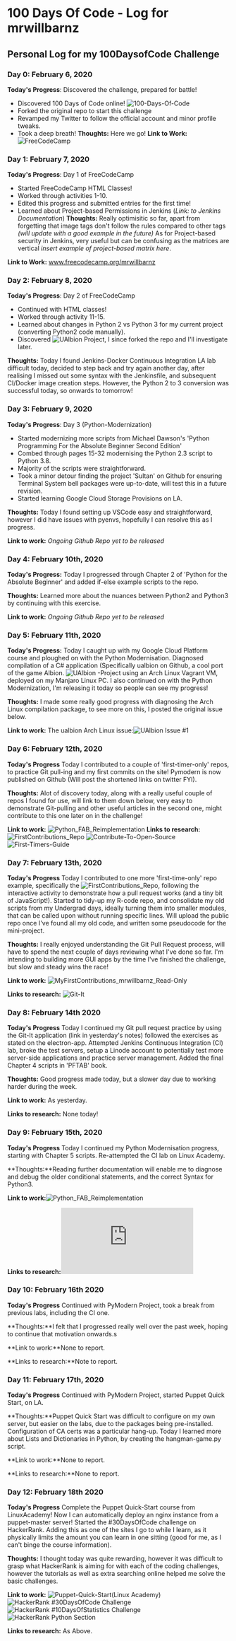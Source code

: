 # 100 Days Of Code - Log for mrwillbarnz

## Personal Log for my 100DaysofCode Challenge

### Day 0: February 6, 2020

**Today's Progress**: Discovered the challenge, prepared for battle!

- Discovered 100 Days of Code online! ![100-Days-Of-Code](https://www.100daysofcode.com/)
- Forked the original repo to start this challenge
- Revamped my Twitter to follow the official account and minor profile tweaks.
- Took a deep breath!
**Thoughts:** Here we go!
**Link to Work:** ![FreeCodeCamp](www.freecodecamp.org/mrwillbarnz)

### Day 1: February 7, 2020

**Today's Progress**: Day 1 of FreeCodeCamp

- Started FreeCodeCamp HTML Classes!
- Worked through activities 1-10.
- Edited this progress and submitted entries for the first time!
- Learned about Project-based Permissions in Jenkins (*Link: to Jenkins Documentation*)
**Thoughts:** Really optimisitic so far, apart from forgetting that image tags don't follow the rules compared to other tags *(will update with a good example in the future)* As for Project-based security in Jenkins, very useful but can be confusing as the matrices are vertical *insert example of project-based matrix here*.

**Link to Work:** www.freecodecamp.org/mrwillbarnz

### Day 2: February 8, 2020

**Today's Progress**: Day 2 of FreeCodeCamp

- Continued with HTML classes!
- Worked through activity 11-15.
- Learned about changes in Python 2 vs Python 3 for my current project (converting Python2 code manually).
- Discovered ![UAlbion Project](https://github.com/csinkers/ualbion), I since forked the repo and I'll investigate later.

**Thoughts:** Today I found Jenkins-Docker Continuous Integration LA lab difficult today, decided to step back and try again another day, after realising I missed out some syntax with the Jenkinsfile, and subsequent CI/Docker image creation steps. However, the Python 2 to 3 conversion was successful today, so onwards to tomorrow!

### Day 3: February 9, 2020

**Today's Progress**: Day 3 (Python-Modernization)

- Started modernizing more scripts from Michael Dawson's 'Python Programming For the Absolute Beginner Second Edition'
- Combed through pages 15-32 modernising the Python 2.3 script to Python 3.8.
- Majority of the scripts were straightforward.
- Took a minor detour finding the project 'Sultan' on Github for ensuring Terminal System bell packages were up-to-date, will test this in a future revision.
- Started learning Google Cloud Storage Provisions on LA.

**Thoughts:** Today I found setting up VSCode easy and straightforward, however I did have issues with pyenvs, hopefully I can resolve this as I progress.

**Link to work:** *Ongoing Github Repo yet to be released*

### Day 4: February 10th, 2020

**Today's Progress:**
Today I progressed through Chapter 2 of 'Python for the Absolute Beginner' and added if-else example scripts to the repo.

**Thoughts:** Learned more about the nuances between Python2 and Python3 by continuing with this exercise.

**Link to work:** *Ongoing Github Repo yet to be released*

### Day 5: February 11th, 2020

**Today's Progress:** Today I caught up with my Google Cloud Platform course and ploughed on with the Python Modernisation. Diagnosed compilation of a C# application (Specifically ualbion on Github, a cool port of the game Albion. ![UAlbion -Project](https://github.com/csinkers/ualbion) using an Arch Linux Vagrant VM, deployed on my Manjaro Linux PC. I also continued on with the Python Modernization, I'm releasing it today so people can see my progress!

**Thoughts:** I made some really good progress with diagnosing the Arch Linux compilation package, to see more on this, I posted the original issue below.

**Link to work:**  The ualbion Arch Linux issue:![UAlbion Issue #1](https://github.com/csinkers/ualbion/issues/1)

### Day 6: February 12th, 2020

**Today's Progress** Today I contributed to a couple of 'first-timer-only' repos, to practice Git pull-ing and my first commits on the site! Pymodern is now published on Github (Will post the shortened links on twitter FYI).

**Thoughts:** Alot of discovery today, along with a really useful couple of repos I found for use, will link to them down below, very easy to demonstrate Git-pulling and other useful articles in the second one, might contribute to this one later on in the challenge!

**Link to work:** ![Python_FAB_Reimplementation](https://www.github.com/mrwillbarnz/Python_FAB_Reimplementation)
**Links to research:** ![FirstContributions_Repo](https://github.com/firstcontributions/first-contributions) ![Contribute-To-Open-Source](https://github.com/danthareja/contribute-to-open-source) ![First-Timers-Guide](https://github.com/the-ethan-hunt/first-timers-guide)

### Day 7: February 13th, 2020

**Today's Progress** Today I contributed to one more 'first-time-only' repo example, specifically the ![FirstContributions_Repo](https://github.com/firstcontributions/first-contributions), following the interactive activity to demonstrate how a pull request works (and a tiny bit of JavaScript!). Started to tidy-up my R-code repo, and consolidate my old scripts from my Undergrad days, ideally turning them into smaller modules, that can be called upon without running specific lines. Will upload the public repo once I've found all my old code, and written some pseudocode for the mini-project.

**Thoughts:** I really enjoyed understanding the Git Pull Request process, will have to spend the next couple of days reviewing what I've done so far. I'm intending to building more GUI apps by the time I've finished the challenge, but slow and steady wins the race!

**Link to work:** ![MyFirstContributions_mrwillbarnz_Read-Only](https://github.com/mrwillbarnz/firstcontributions/)

**Links to research:** ![Git-It](https://github.com/jlord/git-it-electron)

### Day 8: February 14th 2020

**Today's Progress** Today I continued my Git pull request practice by using the Git-It application (link in yesterday's notes) followed the exercises as stated on the electron-app. Attempted Jenkins Continuous Integration (CI) lab, broke the test servers, setup a Linode account to potentially test more server-side applications and practice server management. Added the final Chapter 4 scripts in 'PFTAB' book.

**Thoughts:** Good progress made today, but a slower day due to working harder during the week.

**Link to work:** As yesterday.

**Links to research:** None today!

### Day 9: February 15th, 2020

**Today's Progress** Today I continued my Python Modernisation progress, starting with Chapter 5 scripts. Re-attempted the CI lab on Linux Academy.

**Thoughts:**Reading further documentation will enable me to diagnose and debug the older conditional statements, and the correct Syntax for Python3.

**Link to work:**![Python_FAB_Reimplementation](https://www.github.com/mrwillbarnz/Python_FAB_Reimplementation)

**Links to research:**![Python3_Conditional_Statements](https://www.python-course.eu/python3_conditional_statements.php)

### Day 10: February 16th 2020

**Today's Progress** Continued with PyModern Project, took a break from previous labs, including the CI one.

**Thoughts:**I felt that I progressed really well over the past week, hoping to continue that motivation onwards.s

**Link to work:**None to report.

**Links to research:**Note to report.
### Day 11: February 17th, 2020

**Today's Progress** Continued with PyModern Project, started Puppet Quick Start, on LA.

**Thoughts:**Puppet Quick Start was difficult to configure on my own server, but easier on the labs, due to the packages being pre-installed. Configuration of CA certs was a particular hang-up. Today I learned more about Lists and Dictionaries in Python, by creating the hangman-game.py script.

**Link to work:**None to report.

**Links to research:**None to report.

### Day 12: February 18th 2020

**Today's Progress** Complete the Puppet Quick-Start course from LinuxAcademy! Now I can automatically deploy an nginx instance from a puppet-master server! Started the #30DaysOfCode challenge on HackerRank. Adding this as one of the sites I go to while I learn, as it physically limits the amount you can learn in one sitting (good for me, as I can't binge the course information).

**Thoughts:** I thought today was quite rewarding, however it was difficult to grasp what HackerRank is aiming for with each of the coding challenges, however the tutorials as well as extra searching online helped me solve the basic challenges.

**Link to work:** ![Puppet-Quick-Start(Linux Academy)]() ![HackerRank #30DaysOfCode Challenge](https://www.hackerrank.com/domains/tutorials/30-days-of-code) ![HackerRank #10DaysOfStatistics Challenge](https://www.hackerrank.com/domains/tutorials/10-days-of-statistics) ![HackerRank Python Section](https://www.hackerrank.com/domains/python)

**Links to research:** As Above.

[//]: # (### Day 13: February 19th, 2020)
[//]: # (**Today's Progress**)
[//]: # (**Thoughts:**)
[//]: # (**Link to work:**)
[//]: # (**Links to research:**)
[//]: # (### Day 14: February 20th 2020)
[//]: # (**Today's Progress**)
[//]: # (**Thoughts:**)
[//]: # (**Link to work:**)
[//]: # (**Links to research:**)
[//]: # (### Day 15: February 21th, 2020)
[//]: # (**Today's Progress**)
[//]: # (**Thoughts:**)
[//]: # (**Link to work:**)
[//]: # (**Links to research:**)
[//]: # (### Day 16: February 22nd 2020)
[//]: # (**Today's Progress**)
[//]: # (**Thoughts:**)
[//]: # (**Link to work:**)
[//]: # (**Links to research:**)
[//]: # (### Day 17: February 23rd, 2020)
[//]: # (**Today's Progress**)
[//]: # (**Thoughts:**)
[//]: # (**Link to work:**)
[//]: # (**Links to research:**)
[//]: # (### Day 18: February 24th 2020)
[//]: # (**Today's Progress**)
[//]: # (**Thoughts:**)
[//]: # (**Link to work:**)
[//]: # (**Links to research:**)
[//]: # (### Day 19: February 25th, 2020)
[//]: # (**Today's Progress**)
[//]: # (**Thoughts:**)
[//]: # (**Link to work:**)
[//]: # (**Links to research:**)
[//]: # (### Day 20: February 26th 2020)
[//]: # (**Today's Progress**)
[//]: # (**Thoughts:**)
[//]: # (**Link to work:**)
[//]: # (**Links to research:**)
[//]: # (### Day 21: February 27th, 2020)
[//]: # (**Today's Progress**)
[//]: # (**Thoughts:**)
[//]: # (**Link to work:**)
[//]: # (**Links to research:**)
[//]: # (### Day 22: February 28th 2020)
[//]: # (**Today's Progress**)
[//]: # (**Thoughts:**)
[//]: # (**Link to work:**)
[//]: # (**Links to research:**)
[//]: # (### Day 23: February 29th, 2020)
[//]: # (**Today's Progress**)
[//]: # (**Thoughts:**)
[//]: # (**Link to work:**)
[//]: # (**Links to research:**)
[//]: # (### Day 24: February 30th 2020)
[//]: # (**Today's Progress**)
[//]: # (**Thoughts:**)
[//]: # (**Link to work:**)
[//]: # (**Links to research:**)
[//]: # (### Day 25: February 31th, 2020)
[//]: # (**Today's Progress**)
[//]: # (**Thoughts:**)
[//]: # (**Link to work:**)
[//]: # (**Links to research:**)
[//]: # (### Day 26: March 1st 2020)
[//]: # (**Today's Progress**)
[//]: # (**Thoughts:**)
[//]: # (**Link to work:**)
[//]: # (**Links to research:**)
[//]: # (### Day 27: March 2nd, 2020)
[//]: # (**Today's Progress**)
[//]: # (**Thoughts:**)
[//]: # (**Link to work:**)
[//]: # (**Links to research:**)
[//]: # (### Day 28: March 3rd 2020)
[//]: # (**Today's Progress**)
[//]: # (**Thoughts:**)
[//]: # (**Link to work:**)
[//]: # (**Links to research:**)
[//]: # (### Day 29: March 4th, 2020)
[//]: # (**Today's Progress**)
[//]: # (**Thoughts:**)
[//]: # (**Link to work:**)
[//]: # (**Links to research:**)
[//]: # (### Day 30: March 5th 2020)
[//]: # (**Today's Progress**)
[//]: # (**Thoughts:**)
[//]: # (**Link to work:**)
[//]: # (**Links to research:**)
[//]: # (### Day 31: March 6th, 2020)
[//]: # (**Today's Progress**)
[//]: # (**Thoughts:**)
[//]: # (**Link to work:**)
[//]: # (**Links to research:**)
[//]: # (### Day 32: March 7th 2020)
[//]: # (**Today's Progress**)
[//]: # (**Thoughts:**)
[//]: # (**Link to work:**)
[//]: # (**Links to research:**)
[//]: # (### Day 33: March 8th, 2020)
[//]: # (**Today's Progress**)
[//]: # (**Thoughts:**)
[//]: # (**Link to work:**)
[//]: # (**Links to research:**)
[//]: # (### Day 34: March 9th 2020)
[//]: # (**Today's Progress**)
[//]: # (**Thoughts:**)
[//]: # (**Link to work:**)
[//]: # (**Links to research:**)
[//]: # (### Day 35: March 10th, 2020)
[//]: # (**Today's Progress**)
[//]: # (**Thoughts:**)
[//]: # (**Link to work:**)
[//]: # (**Links to research:**)
[//]: # (### Day 36: March 11th 2020)
[//]: # (**Today's Progress**)
[//]: # (**Thoughts:**)
[//]: # (**Link to work:**)
[//]: # (**Links to research:**)
[//]: # (### Day 37: March 12th, 2020)
[//]: # (**Today's Progress**)
[//]: # (**Thoughts:**)
[//]: # (**Link to work:**)
[//]: # (**Links to research:**)
[//]: # (### Day 38: March 13th 2020)
[//]: # (**Today's Progress**)
[//]: # (**Thoughts:**)
[//]: # (**Link to work:**)
[//]: # (**Links to research:**)
[//]: # (### Day 39: March 14th, 2020)
[//]: # (**Today's Progress**)
[//]: # (**Thoughts:**)
[//]: # (**Link to work:**)
[//]: # (**Links to research:**)
[//]: # (### Day 40: March 15th 2020)
[//]: # (**Today's Progress**)
[//]: # (**Thoughts:**)
[//]: # (**Link to work:**)
[//]: # (**Links to research:**)
[//]: # (### Day 41: March 15th, 2020)
[//]: # (**Today's Progress**)
[//]: # (**Thoughts:**)
[//]: # (**Link to work:**)
[//]: # (**Links to research:**)
[//]: # (### Day 42: March 16th 2020)
[//]: # (**Today's Progress**)
[//]: # (**Thoughts:**)
[//]: # (**Link to work:**)
[//]: # (**Links to research:**)
[//]: # (### Day 43: March 17th, 2020)
[//]: # (**Today's Progress**)
[//]: # (**Thoughts:**)
[//]: # (**Link to work:**)
[//]: # (**Links to research:**)
[//]: # (### Day 44: March 18th 2020)
[//]: # (**Today's Progress**)
[//]: # (**Thoughts:**)
[//]: # (**Link to work:**)
[//]: # (**Links to research:**)
[//]: # (### Day 45: March 19th, 2020)
[//]: # (**Today's Progress**)
[//]: # (**Thoughts:**)
[//]: # (**Link to work:**)
[//]: # (**Links to research:**)
[//]: # (### Day 46: March 20th 2020)
[//]: # (**Today's Progress**)
[//]: # (**Thoughts:**)
[//]: # (**Link to work:**)
[//]: # (**Links to research:**)
[//]: # (### Day 47: March 21st, 2020)
[//]: # (**Today's Progress**)
[//]: # (**Thoughts:**)
[//]: # (**Link to work:**)
[//]: # (**Links to research:**)
[//]: # (### Day 48: March 22nd 2020)
[//]: # (**Today's Progress**)
[//]: # (**Thoughts:**)
[//]: # (**Link to work:**)
[//]: # (**Links to research:**)
[//]: # (### Day 49: March 23rd, 2020)
[//]: # (**Today's Progress**)
[//]: # (**Thoughts:**)
[//]: # (**Link to work:**)
[//]: # (**Links to research:**)
[//]: # (### Day 50: March 24th 2020)
[//]: # (**Today's Progress**)
[//]: # (**Thoughts:**)
[//]: # (**Link to work:**)
[//]: # (**Links to research:**)
[//]: # (### Day 51: March 25th, 2020)
[//]: # (**Today's Progress**)
[//]: # (**Thoughts:**)
[//]: # (**Link to work:**)
[//]: # (**Links to research:**)
[//]: # (### Day 52: March 26th 2020)
[//]: # (**Today's Progress**)
[//]: # (**Thoughts:**)
[//]: # (**Link to work:**)
[//]: # (**Links to research:**)
[//]: # (### Day 53: March 27th, 2020)
[//]: # (**Today's Progress**)
[//]: # (**Thoughts:**)
[//]: # (**Link to work:**)
[//]: # (**Links to research:**)
[//]: # (### Day 54: March 28th 2020)
[//]: # (**Today's Progress**)
[//]: # (**Thoughts:**)
[//]: # (**Link to work:**)
[//]: # (**Links to research:**)
[//]: # (### Day 55: March 29th, 2020)
[//]: # (**Today's Progress**)
[//]: # (**Thoughts:**)
[//]: # (**Link to work:**)
[//]: # (**Links to research:**)
[//]: # (### Day 56: April 1st 2020)
[//]: # (**Today's Progress**)
[//]: # (**Thoughts:**)
[//]: # (**Link to work:**)
[//]: # (**Links to research:**)
[//]: # (### Day 57: April 2nd, 2020)
[//]: # (**Today's Progress**)
[//]: # (**Thoughts:**)
[//]: # (**Link to work:**)
[//]: # (**Links to research:**)
[//]: # (### Day 58: April 3rd 2020)
[//]: # (**Today's Progress**)
[//]: # (**Thoughts:**)
[//]: # (**Link to work:**)
[//]: # (**Links to research:**)
[//]: # (### Day 59: April 4th, 2020)
[//]: # (**Today's Progress**)
[//]: # (**Thoughts:**)
[//]: # (**Link to work:**)
[//]: # (**Links to research:**)
[//]: # (### Day 60: April 5th 2020)
[//]: # (**Today's Progress**)
[//]: # (**Thoughts:**)
[//]: # (**Link to work:**)
[//]: # (**Links to research:**)
[//]: # (### Day 61: April 6th, 2020)
[//]: # (**Today's Progress**)
[//]: # (**Thoughts:**)
[//]: # (**Link to work:**)
[//]: # (**Links to research:**)
[//]: # (### Day 62: April 7th 2020)
[//]: # (**Today's Progress**)
[//]: # (**Thoughts:**)
[//]: # (**Link to work:**)
[//]: # (**Links to research:**)
[//]: # (### Day 63: April 8th, 2020)
[//]: # (**Today's Progress**)
[//]: # (**Thoughts:**)
[//]: # (**Link to work:**)
[//]: # (**Links to research:**)
[//]: # (### Day 64: April 9th 2020)
[//]: # (**Today's Progress**)
[//]: # (**Thoughts:**)
[//]: # (**Link to work:**)
[//]: # (**Links to research:**)
[//]: # (### Day 65: April 10th, 2020)
[//]: # (**Today's Progress**)
[//]: # (**Thoughts:**)
[//]: # (**Link to work:**)
[//]: # (**Links to research:**)
[//]: # (### Day 66: April 11th 2020)
[//]: # (**Today's Progress**)
[//]: # (**Thoughts:**)
[//]: # (**Link to work:**)
[//]: # (**Links to research:**)
[//]: # (### Day 67: April 12th, 2020)
[//]: # (**Today's Progress**)
[//]: # (**Thoughts:**)
[//]: # (**Link to work:**)
[//]: # (**Links to research:**)
[//]: # (### Day 68: April 13th 2020)
[//]: # (**Today's Progress**)
[//]: # (**Thoughts:**)
[//]: # (**Link to work:**)
[//]: # (**Links to research:**)
[//]: # (### Day 69: April 14th, 2020)
[//]: # (**Today's Progress**)
[//]: # (**Thoughts:**)
[//]: # (**Link to work:**)
[//]: # (**Links to research:**)
[//]: # (### Day 70: April 15th 2020)
[//]: # (**Today's Progress**)
[//]: # (**Thoughts:**)
[//]: # (**Link to work:**)
[//]: # (**Links to research:**)
[//]: # (### Day 71: April 16th, 2020)
[//]: # (**Today's Progress**)
[//]: # (**Thoughts:**)
[//]: # (**Link to work:**)
[//]: # (**Links to research:**)
[//]: # (### Day 72: April 17th 2020)
[//]: # (**Today's Progress**)
[//]: # (**Thoughts:**)
[//]: # (**Link to work:**)
[//]: # (**Links to research:**)
[//]: # (### Day 73: April 18th, 2020)
[//]: # (**Today's Progress**)
[//]: # (**Thoughts:**)
[//]: # (**Link to work:**)
[//]: # (**Links to research:**)
[//]: # (### Day 74: April 19th 2020)
[//]: # (**Today's Progress**)
[//]: # (**Thoughts:**)
[//]: # (**Link to work:**)
[//]: # (**Links to research:**)
[//]: # (### Day 75: April 20th, 2020)
[//]: # (**Today's Progress**)
[//]: # (**Thoughts:**)
[//]: # (**Link to work:**)
[//]: # (**Links to research:**)
[//]: # (### Day 76: April 21st 2020)
[//]: # (**Today's Progress**)
[//]: # (**Thoughts:**)
[//]: # (**Link to work:**)
[//]: # (**Links to research:**)
[//]: # (### Day 77: April 22nd, 2020)
[//]: # (**Today's Progress**)
[//]: # (**Thoughts:**)
[//]: # (**Link to work:**)
[//]: # (**Links to research:**)
[//]: # (### Day 78: April 23rd 2020)
[//]: # (**Today's Progress**)
[//]: # (**Thoughts:**)
[//]: # (**Link to work:**)
[//]: # (**Links to research:**)
[//]: # (### Day 79: April 24th, 2020)
[//]: # (**Today's Progress**)
[//]: # (**Thoughts:**)
[//]: # (**Link to work:**)
[//]: # (**Links to research:**)
[//]: # (### Day 80: April 25th 2020)
[//]: # (**Today's Progress**)
[//]: # (**Thoughts:**)
[//]: # (**Link to work:**)
[//]: # (**Links to research:**)
[//]: # (### Day 81: April 26th, 2020)
[//]: # (**Today's Progress**)
[//]: # (**Thoughts:**)
[//]: # (**Link to work:**)
[//]: # (**Links to research:**)
[//]: # (### Day 82: April 27th 2020)
[//]: # (**Today's Progress**)
[//]: # (**Thoughts:**)
[//]: # (**Link to work:**)
[//]: # (**Links to research:**)
[//]: # (### Day 83: April 28th, 2020)
[//]: # (**Today's Progress**)
[//]: # (**Thoughts:**)
[//]: # (**Link to work:**)
[//]: # (**Links to research:**)
[//]: # (### Day 84: April 29th 2020)
[//]: # (**Today's Progress**)
[//]: # (**Thoughts:**)
[//]: # (**Link to work:**)
[//]: # (**Links to research:**)
[//]: # (### Day 85: April 30th, 2020)
[//]: # (**Today's Progress**)
[//]: # (**Thoughts:**)
[//]: # (**Link to work:**)
[//]: # (**Links to research:**)
[//]: # (### Day 86: April 31st 2020)
[//]: # (**Today's Progress**)
[//]: # (**Thoughts:**)
[//]: # (**Link to work:**)
[//]: # (**Links to research:**)
[//]: # (### Day 87: May 1st, 2020)
[//]: # (**Today's Progress**)
[//]: # (**Thoughts:**)
[//]: # (**Link to work:**)
[//]: # (**Links to research:**)
[//]: # (### Day 88: May 2nd, 2020)
[//]: # (**Today's Progress**)
[//]: # (**Thoughts:**)
[//]: # (**Link to work:**)
[//]: # (**Links to research:**)
[//]: # (### Day 89: May 3rd, 2020)
[//]: # (**Today's Progress**)
[//]: # (**Thoughts:**)
[//]: # (**Link to work:**)
[//]: # (**Links to research:**)
[//]: # (### Day 90: May 4th, 2020)
[//]: # (**Today's Progress**)
[//]: # (**Thoughts:**)
[//]: # (**Link to work:**)
[//]: # (**Links to research:**)
[//]: # (### Day 91: May 5th, 2020)
[//]: # (**Today's Progress**)
[//]: # (**Thoughts:**)
[//]: # (**Link to work:**)
[//]: # (**Links to research:**)
[//]: # (### Day 92: May 6th 2020)
[//]: # (**Today's Progress**)
[//]: # (**Thoughts:**)
[//]: # (**Link to work:**)
[//]: # (**Links to research:**)
[//]: # (### Day 93: May 7th, 2020)
[//]: # (**Today's Progress**)
[//]: # (**Thoughts:**)
[//]: # (**Link to work:**)
[//]: # (**Links to research:**)
[//]: # (### Day 94: May 8th 2020)
[//]: # (**Today's Progress**)
[//]: # (**Thoughts:**)
[//]: # (**Link to work:**)
[//]: # (**Links to research:**)
[//]: # (### Day 95: May 9th, 2020)
[//]: # (**Today's Progress**)
[//]: # (**Thoughts:**)
[//]: # (**Link to work:**)
[//]: # (**Links to research:**)
[//]: # (### Day 96: May 10th 2020)
[//]: # (**Today's Progress**)
[//]: # (**Thoughts:**)
[//]: # (**Link to work:**)
[//]: # (**Links to research:**)
[//]: # (### Day 97: May 11th, 2020)
[//]: # (**Today's Progress**)
[//]: # (**Thoughts:**)
[//]: # (**Link to work:**)
[//]: # (**Links to research:**)
[//]: # (### Day 98: May 12th 2020)
[//]: # (**Today's Progress**)
[//]: # (**Thoughts:**)
[//]: # (**Link to work:**)
[//]: # (**Links to research:**)
[//]: # (### Day 99: February 13th, 2020)
[//]: # (**Today's Progress**)
[//]: # (**Thoughts:**)
[//]: # (**Link to work:**)
[//]: # (**Links to research:**)
[//]: # (### Day 100: February 14th 2020)
[//]: # (**Today's Progress**)
[//]: # (**Thoughts:**)
[//]: # (**Link to work:**)
[//]: # (**Links to research:**)
